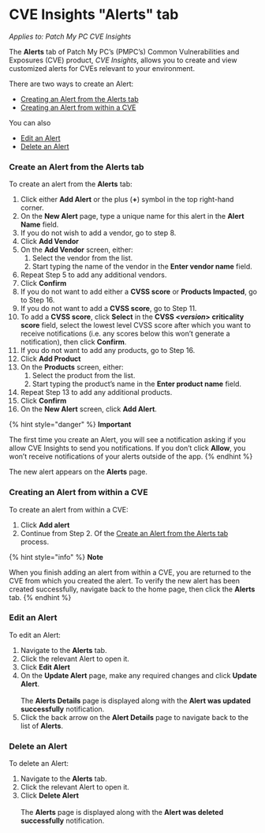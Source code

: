 # CVE Insights "Alerts" tab

_Applies to: Patch My PC CVE Insights_

The **Alerts** tab of Patch My PC’s (PMPC’s) Common Vulnerabilities and Exposures (CVE) product, _CVE Insights_, allows you to create and view customized alerts for CVEs relevant to your environment.

There are two ways to create an Alert:

* [Creating an Alert from the Alerts tab](cve-insights-alerts-tab.md#create-an-alert-from-the-alerts-tab)
* [Creating an Alert from within a CVE](cve-insights-alerts-tab.md#creating-an-alert-from-within-a-cve)

You can also

* [Edit an Alert](cve-insights-alerts-tab.md#edit-an-alert)
* [Delete an Alert](cve-insights-alerts-tab.md#delete-an-alert)

### Create an Alert from the Alerts tab

To create an alert from the **Alerts** tab:

1. Click either **Add Alert** or the plus (**+**) symbol in the top right-hand corner.
2. On the **New Alert** page, type a unique name for this alert in the **Alert Name** field.
3. If you do not wish to add a vendor, go to step 8.
4. Click **Add Vendor**
5. On the **Add Vendor** screen, either:
   1. Select the vendor from the list.
   2. Start typing the name of the vendor in the **Enter vendor name** field.
6. Repeat Step 5 to add any additional vendors.
7. Click **Confirm**
8. If you do not want to add either a **CVSS score** or **Products Impacted**, go to Step 16.
9. If you do not want to add a **CVSS score**, go to Step 11.
10. To add a **CVSS score**, click **Select** in the **CVSS <**_**version**_**> criticality score** field, select the lowest level CVSS score after which you want to receive notifications (i.e. any scores below this won’t generate a notification), then click **Confirm**.
11. &#x20;If you do not want to add any products, go to Step 16.
12. Click **Add Product**
13. On the **Products** screen, either:
    1. Select the product from the list.
    2. Start typing the product’s name in the **Enter product name** field.
14. Repeat Step 13 to add any additional products.
15. Click **Confirm**
16. On the **New Alert** screen, click **Add Alert**.

{% hint style="danger" %}
**Important**

The first time you create an Alert, you will see a notification asking if you allow CVE Insights to send you notifications. If you don’t click **Allow**, you won’t receive notifications of your alerts outside of the app.
{% endhint %}

The new alert appears on the **Alerts** page.

### Creating an Alert from within a CVE

To create an alert from within a CVE:

1. Click **Add alert**
2. Continue from Step 2. Of the [Create an Alert from the Alerts tab](cve-insights-alerts-tab.md#create-an-alert-from-the-alerts-tab) process.

{% hint style="info" %}
**Note**

When you finish adding an alert from within a CVE, you are returned to the CVE from which you created the alert. To verify the new alert has been created successfully, navigate back to the home page, then click the **Alerts** tab.
{% endhint %}

### Edit an Alert

To edit an Alert:

1. Navigate to the **Alerts** tab.
2. Click the relevant Alert to open it.
3. Click **Edit Alert**
4. On the **Update Alert** page, make any required changes and click **Update Alert**.\
   \
   The **Alerts Details** page is displayed along with the **Alert was updated successfully** notification.
5. Click the back arrow on the **Alert Details** page to navigate back to the list of **Alerts**.

### Delete an Alert

To delete an Alert:

1. Navigate to the **Alerts** tab.
2. Click the relevant Alert to open it.
3. Click **Delete Alert**\
   \
   The **Alerts** page is displayed along with the **Alert was deleted successfully** notification.
